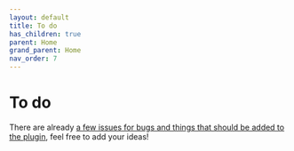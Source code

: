 ```yaml
---
layout: default
title: To do
has_children: true
parent: Home
grand_parent: Home
nav_order: 7
---
```

# To do

There are already [a few issues for bugs and things that should be added to the plugin](https://github.com/nhoizey/jekyll-cloudinary/issues), feel free to add your ideas!

